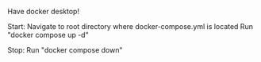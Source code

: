 Have docker desktop!

Start:
Navigate to root directory where docker-compose.yml is located
Run "docker compose up -d"

Stop:
Run "docker compose down"